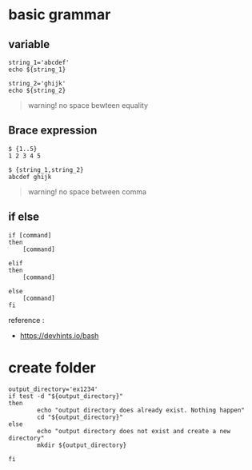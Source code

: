# basic grammar
## variable
```
string_1='abcdef'
echo ${string_1}

string_2='ghijk'
echo ${string_2}
```
> warning! no space bewteen equality

## Brace expression
```
$ {1..5} 
1 2 3 4 5

$ {string_1,string_2} 
abcdef ghijk
```
> warning! no space between comma

## if else
```
if [command]
then
	[command]

elif
then
	[command]

else
	[command]
fi
```

reference : 
- https://devhints.io/bash

# create folder
```
output_directory='ex1234'
if test -d "${output_directory}"
then
        echo "output directory does already exist. Nothing happen"
        cd "${output_directory}"
else
        echo "output directory does not exist and create a new directory"
        mkdir ${output_directory}

fi
```
